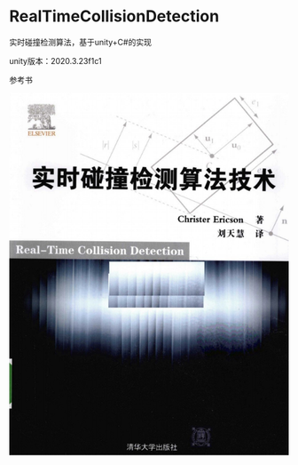 
# RealTimeCollisionDetection
实时碰撞检测算法，基于unity+C#的实现



unity版本：2020.3.23f1c1



参考书

![](/images/book1.png)

